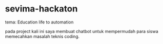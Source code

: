 # sevima-hackaton
tema: Education life to automation


pada project kali ini saya membuat chatbot untuk mempermudah para siswa memecahkan masalah teknis coding.